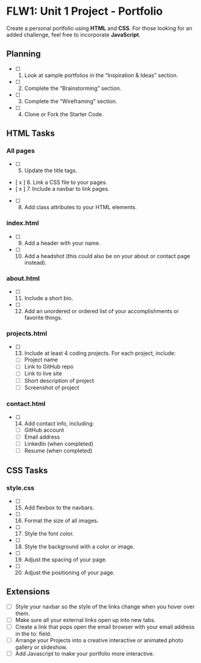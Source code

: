 # FLW1: Unit 1 Project - Portfolio

Create a personal portfolio using **HTML** and **CSS**. For those looking for an added challenge, feel free to incorporate **JavaScript**.

## Planning
- [ ] 1. Look at sample portfolios in the “Inspiration & Ideas” section.
- [ ] 2. Complete the “Brainstorming” section.
- [ ] 3. Complete the “Wireframing” section.
- [ ] 4. Clone or Fork the Starter Code.

## HTML Tasks

### All pages
- [ ] 5. Update the title tags.
- [ x ] 6. Link a CSS file to your pages.
- [ x ] 7. Include a navbar to link pages.
- [ ] 8. Add class attributes to your HTML elements.

### index.html
- [ ] 9. Add a header with your name.
- [ ] 10. Add a headshot (this could also be on your about or contact page instead).

### about.html
- [ ] 11. Include a short bio.
- [ ] 12. Add an unordered or ordered list of your accomplishments or favorite things.

### projects.html
- [ ] 13. Include at least 4 coding projects. For each project, include:
    - [ ] Project name
    - [ ] Link to GitHub repo
    - [ ] Link to live site
    - [ ] Short description of project
    - [ ] Screenshot of project

### contact.html
- [ ] 14. Add contact info, including:
    - [ ] GitHub account
    - [ ] Email address
    - [ ] LinkedIn (when completed)
    - [ ] Resume (when completed)

## CSS Tasks

### style.css
- [ ] 15. Add flexbox to the navbars.
- [ ] 16. Format the size of all images.
- [ ] 17. Style the font color.
- [ ] 18. Style the background with a color or image.
- [ ] 19. Adjust the spacing of your page.
- [ ] 20. Adjust the positioning of your page.

## Extensions
- [ ] Style your navbar so the style of the links change when you hover over them.
- [ ] Make sure all your external links open up into new tabs.
- [ ] Create a link that pops open the email browser with your email address in the to: field.
- [ ] Arrange your Projects into a creative interactive or animated photo gallery or slideshow.
- [ ] Add Javascript to make your portfolio more interactive.
